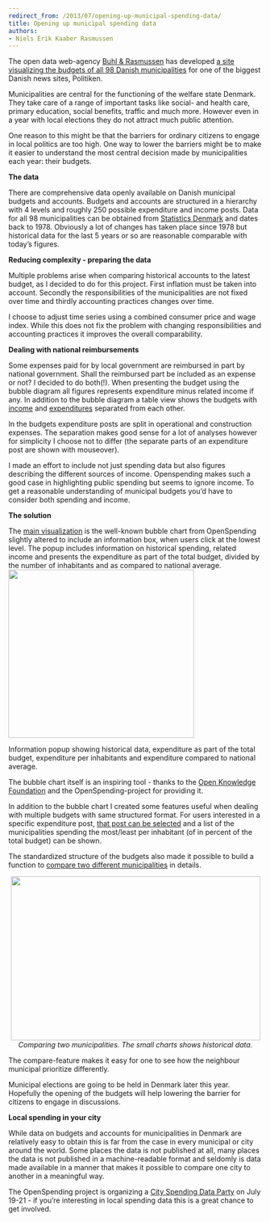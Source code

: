 ```yaml
---
redirect_from: /2013/07/opening-up-municipal-spending-data/
title: Opening up municipal spending data
authors:
- Niels Erik Kaaber Rasmussen
---
```

<p id="docs-internal-guid-48a607d4-cf05-030f-18f7-77fd498f5751" dir="ltr">The open data web-agency <a href="http://www.buhlrasmussen.eu">Buhl &amp; Rasmussen</a> has developed <a title="Kend din kommune" href="http://kommune.politiken.dk">a site visualizing the budgets of all 98 Danish municipalities</a> for one of the biggest Danish news sites, Politiken.

<p dir="ltr">Municipalities are central for the functioning of the welfare state Denmark. They take care of a range of important tasks like social- and health care, primary education, social benefits, traffic and much more. However even in a year with local elections they do not attract much public attention.

<p dir="ltr">One reason to this might be that the barriers for ordinary citizens to engage in local politics are too high. One way to lower the barriers might be to make it easier to understand the most central decision made by municipalities each year: their budgets.

<p dir="ltr"><strong>The data</strong>

<p dir="ltr">There are comprehensive data openly available on Danish municipal budgets and accounts. Budgets and accounts are structured in a hierarchy with 4 levels and roughly 250 possible expenditure and income posts. Data for all 98 municipalities can be obtained from <a href="http://www.dst.dk/en/Statistik/emner/kommuner-og-regioner/kommunernes-budgetter.aspx">Statistics Denmark</a> and dates back to 1978. Obviously a lot of changes has taken place since 1978 but historical data for the last 5 years or so are reasonable comparable with today’s figures.

<p dir="ltr"><strong>Reducing complexity - preparing the data</strong>

<p dir="ltr">Multiple problems arise when comparing historical accounts to the latest budget, as I decided to do for this project. First inflation must be taken into account. Secondly the responsibilities of the municipalities are not fixed over time and thirdly accounting practices changes over time.

<p dir="ltr">I choose to adjust time series using a combined consumer price and wage index. While this does not fix the problem with changing responsibilities and accounting practices it improves the overall comparability.

<p dir="ltr"><strong>Dealing with national reimbursements</strong>

<p dir="ltr">Some expenses paid for by local government are reimbursed in part by national government. Shall the reimbursed part be included as an expense or not? I decided to do both(!). When presenting the budget using the bubble diagram all figures represents expenditure minus related income if any. In addition to the bubble diagram a table view shows the budgets with<a href="http://kommune.politiken.dk/tabel.php?type=ind"> income</a> and <a href="http://kommune.politiken.dk/tabel.php?type=ud">expenditures</a> separated from each other.

<p dir="ltr">In the budgets expenditure posts are split in operational and construction expenses. The separation makes good sense for a lot of analyses however for simplicity I choose not to differ (the separate parts of an expenditure post are shown with mouseover).

<p dir="ltr">I made an effort to include not just spending data but also figures describing the different sources of income. Openspending makes such a good case in highlighting public spending but seems to ignore income. To get a reasonable understanding of municipal budgets you’d have to consider both spending and income.

<p dir="ltr"><strong>The solution</strong>

<p dir="ltr">The <a href="http://kommune.politiken.dk/boble.php?kid=530#/~/budgetteret-i-alt-br---billund-kommune/social--og-sundhedsv-sen/tilbud-til--ldre-og-handicappede-i-alt/pleje-og-omsorg-mv--af--ldre-og-handicappede">main visualization</a> is the well-known bubble chart from OpenSpending slightly altered to include an information box, when users click at the lowest level. The popup includes information on historical spending, related income and presents the expenditure as part of the total budget, divided by the number of inhabitants and as compared to national average.<img class="aligncenter" src="https://lh5.googleusercontent.com/TRzOOu2z7zQLArG-zU8aL3FwJpD3XRnrzGSdAfjsRv5bovcaJxzsW59kz98KcX5X8YPO9Os3TOBZ32_qFo4HdMs8F_zCsp9gZgkyX6IdKYs-fr-pXrUNBWpxyQ" alt="" width="368px;" height="333px;" />

<p dir="ltr">Information popup showing historical data, expenditure as part of the total budget, expenditure per inhabitants and expenditure compared to national average.

<p dir="ltr">The bubble chart itself is an inspiring tool - thanks to the <a href="http://okfn.org">Open Knowledge Foundation</a> and the OpenSpending-project for providing it.

<p dir="ltr">In addition to the bubble chart I created some features useful when dealing with multiple budgets with same structured format. For users interested in a specific expenditure post, <a href="http://kommune.politiken.dk/mestmindst.php#0-6-prindb">that post can be selected</a> and a list of the municipalities spending the most/least per inhabitant (of in percent of the total budget) can be shown.

<p style="text-align: left;" dir="ltr">The standardized structure of the budgets also made it possible to build a function to <a href="http://kommune.politiken.dk/sammenlign.php#101-751">compare two different municipalities</a> in details.

<p style="text-align: center;" dir="ltr"><img src="https://lh6.googleusercontent.com/Idynpqpo9gPdb3T-KlJ9JRB9swcL6Q3FLJi1rdRxLW_aMuRJTD1dTtq9Z1qSz8-xhYCHAPoYrVIZ8JUtf_PYbYGqUMmXMF96zrHLSLKjLrW6uPnlBkFJk_oUOA" alt="" width="495px;" height="325px;" /><em>
Comparing two municipalities. The small charts shows historical data.</em>

<p dir="ltr">The compare-feature makes it easy for one to see how the neighbour municipal prioritize differently.

<p dir="ltr">Municipal elections are going to be held in Denmark later this year. Hopefully the opening of the budgets will help lowering the barrier for citizens to engage in discussions.

<p dir="ltr"><strong>Local spending in your city</strong>

<p dir="ltr">While data on budgets and accounts for municipalities in Denmark are relatively easy to obtain this is far from the case in every municipal or city around the world. Some places the data is not published at all, many places the data is not published in a machine-readable format and seldomly is data made available in a manner that makes it possible to compare one city to another in a meaningful way.

<p dir="ltr">The OpenSpending project is organizing a <a href="http://blog.openspending.org/2013/06/30/spending-data-party-announce/">City Spending Data Party</a> on July 19-21 - if you’re interesting in local spending data this is a great chance to get involved.

